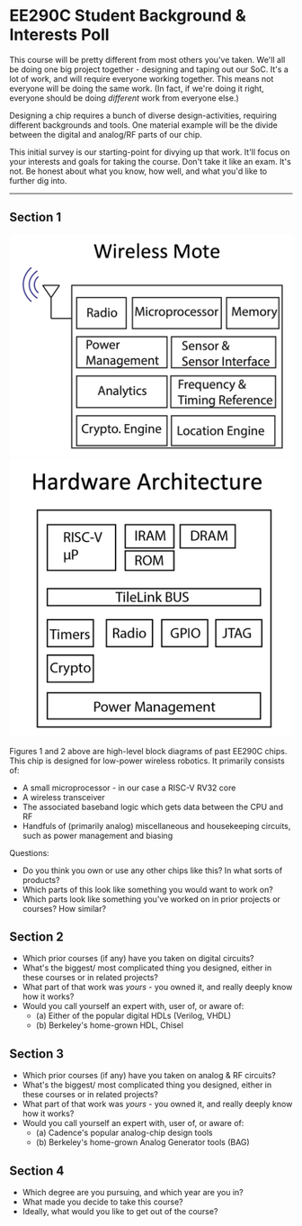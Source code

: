 
# EE290C Student Background & Interests Poll 

This course will be pretty different from most others you've taken. 
We'll all be doing one big project together - designing and taping out our SoC. 
It's a lot of work, and will require everyone working together. 
This means not everyone will be doing the same work. 
(In fact, if we're doing it right, everyone should be doing *different* work from everyone else.) 

Designing a chip requires a bunch of diverse design-activities, requiring different backgrounds and tools. 
One material example will be the divide between the digital and analog/RF parts of our chip. 

This initial survey is our starting-point for divying up that work. 
It'll focus on your interests and goals for taking the course. 
Don't take it like an exam. It's not. 
Be honest about what you know, how well, and what you'd like to further dig into. 

--- 
## Section 1 

![](assets/block1.png)
![](assets/block2.png)

Figures 1 and 2 above are high-level block diagrams of past EE290C chips. 
This chip is designed for low-power wireless robotics. It primarily consists of: 

* A small microprocessor - in our case a RISC-V RV32 core 
* A wireless transceiver 
* The associated baseband logic which gets data between the CPU and RF 
* Handfuls of (primarily analog) miscellaneous and housekeeping circuits, such as power management and biasing

Questions: 

* Do you think you own or use any other chips like this? In what sorts of products? 
* Which parts of this look like something you would want to work on? 
* Which parts look like something you've worked on in prior projects or courses? How similar? 

## Section 2 

* Which prior courses (if any) have you taken on digital circuits? 
* What's the biggest/ most complicated thing you designed, either in these courses or in related projects? 
* What part of that work was *yours* - you owned it, and really deeply know how it works?
* Would you call yourself an expert with, user of, or aware of: 
  * (a) Either of the popular digital HDLs (Verilog, VHDL) 
  * (b) Berkeley's home-grown HDL, Chisel

## Section 3 

* Which prior courses (if any) have you taken on analog & RF circuits? 
* What's the biggest/ most complicated thing you designed, either in these courses or in related projects? 
* What part of that work was *yours* - you owned it, and really deeply know how it works?
* Would you call yourself an expert with, user of, or aware of: 
  * (a) Cadence's popular analog-chip design tools
  * (b) Berkeley's home-grown Analog Generator tools (BAG)

## Section 4 

* Which degree are you pursuing, and which year are you in? 
* What made you decide to take this course? 
* Ideally, what would you like to get out of the course?

